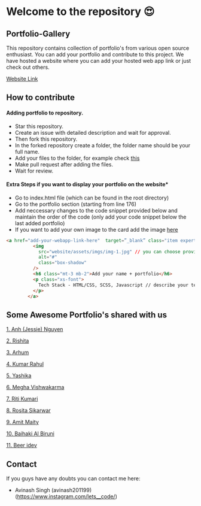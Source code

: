 
# Welcome to the repository 😍


## Portfolio-Gallery

This repository contains collection of portfolio's from various open source enthusiast. You can add your portfolio and contribute to this project. We have hosted a website where you can add your hosted web app link or just check out others. 

[Website Link](https://avinash201199.github.io/Portfolio-Collection/)




## How to contribute
#### Adding portfolio to repository.
* Star this repository.
* Create an issue with detailed description and wait for approval.
* Then fork this repository.
* In the forked repository create a folder, the folder name should be your full name.
* Add your files to the folder, for example check [this](https://github.com/avinash201199/Portfolio-Collection/tree/main/Alex-main)
* Make pull request after adding the files.
* Wait for review.

#### Extra Steps if you want to display your portfolio on the website*
* Go to index.html file (which can be found in the root directory)
* Go to the portfolio section (starting from line 176)
* Add neccessary changes to the code snippet provided below and maintain the order of the code (only add your code snippet below the last added portfolio)
* If you want to add your own image to the card add the image [here](https://github.com/avinash201199/Portfolio-Collection/tree/main/website/assets/imgs)
```html
<a href="add-your-webapp-link-here"  target=”_blank” class="item expertises-item">
          <img
            src="website/assets/imgs/img-1.jpg" // you can choose provided images from img-1 to img-9
            alt="#"
            class="box-shadow"
          />
          <h6 class="mt-3 mb-2">Add your name + portfolio</h6>
          <p class="xs-font">
            Tech Stack - HTML/CSS, SCSS, Javascript // describe your tech stack
          </p>
        </a>
```


## Some Awesome Portfolio's shared with us

[1. Anh (Jessie) Nguyen](https://www.jessieanhnguyen.com/)

[2. Rishita](https://rishitashaw.github.io/)

[3. Arhum](https://arhumportfolio.web.app/)

[4. Kumar Rahul](https://igotabadidea.github.io/)

[5. Yashika](https://yashika.netlify.app/)

[6. Megha Vishwakarma](https://megha-vishwakarma.github.io/cv/)

[7. Riti Kumari](https://ritiportfolio.glitch.me/#home)

[8. Rosita Sikarwar](https://portfolio-rosita.netlify.app/)

[9. Amit Maity](https://maityamit.github.io/maityamit-portfolio)

[10. Baihaki Al Biruni](https://baihakialbiruni.dev)

[11. Beer idev](https://beer-idev.com/)

## Contact

If you guys have any doubts you can contact me here:
- Avinash Singh (avinash201199)
(https://www.instagram.com/lets__code/) 






